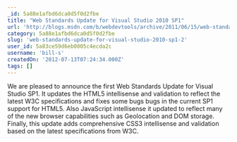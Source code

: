 ```yaml
---
_id: 5a88e1afbd6dca0d5f0d2fbe
title: "Web Standards Update for Visual Studio 2010 SP1"
url: 'http://blogs.msdn.com/b/webdevtools/archive/2011/06/15/web-standards-update-for-visual-studio-2010-sp1.aspx'
category: 5a88e1afbd6dca0d5f0d2fbe
slug: 'web-standards-update-for-visual-studio-2010-sp1-2'
user_id: 5a83ce59d6eb0005c4ecda2c
username: 'bill-s'
createdOn: '2012-07-13T07:24:34.000Z'
tags: []
---
```


We are pleased to announce the first Web Standards Update for Visual Studio SP1. It updates the HTML5 intellisense and validation to reflect the latest W3C specifications and fixes some bugs bugs in the current SP1 support for HTML5. Also JavaScript intellisense it updated to reflect many of the new browser capabilities such as Geolocation and DOM storage. Finally, this update adds comprehensive CSS3 intellisense and validation based on the latest specifications from W3C.
